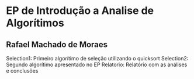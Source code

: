 # EP de Introdução a Analise de Algorítimos
## Rafael Machado de Moraes

Selection1: Primeiro algorítimo de seleção utilizando o quicksort
Selection2: Segundo algorítimo apresentado no EP
Relatorio: Relatório com as análises e conclusões
